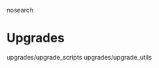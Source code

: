 nosearch  

# Upgrades

<div class="toctree" titlesonly="">

upgrades/upgrade_scripts upgrades/upgrade_utils

</div>
